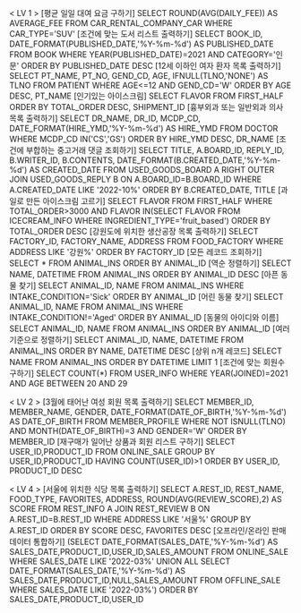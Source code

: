 < LV 1 >
[평균 일일 대여 요금 구하기]
SELECT ROUND(AVG(DAILY_FEE)) AS AVERAGE_FEE FROM CAR_RENTAL_COMPANY_CAR WHERE CAR_TYPE='SUV'
[조건에 맞는 도서 리스트 출력하기]
SELECT BOOK_ID, DATE_FORMAT(PUBLISHED_DATE,'%Y-%m-%d') AS PUBLISHED_DATE FROM BOOK WHERE YEAR(PUBLISHED_DATE)=2021 AND CATEGORY='인문' ORDER BY PUBLISHED_DATE DESC
[12세 이하인 여자 환자 목록 출력하기]
SELECT PT_NAME, PT_NO, GEND_CD, AGE, IFNULL(TLNO,'NONE') AS TLNO FROM PATIENT WHERE AGE<=12 AND GEND_CD='W' ORDER BY AGE DESC, PT_NAME
[인기있는 아이스크림]
SELECT FLAVOR FROM FIRST_HALF ORDER BY TOTAL_ORDER DESC, SHIPMENT_ID
[흉부외과 또는 일반외과 의사 목록 출력하기]
SELECT DR_NAME, DR_ID, MCDP_CD, DATE_FORMAT(HIRE_YMD,'%Y-%m-%d') AS HIRE_YMD FROM DOCTOR WHERE MCDP_CD IN('CS','GS') ORDER BY HIRE_YMD DESC, DR_NAME
[조건에 부합하는 중고거래 댓글 조회하기]
SELECT TITLE, A.BOARD_ID, REPLY_ID, B.WRITER_ID, B.CONTENTS, DATE_FORMAT(B.CREATED_DATE,'%Y-%m-%d') AS CREATED_DATE FROM USED_GOODS_BOARD A RIGHT OUTER JOIN USED_GOODS_REPLY B ON A.BOARD_ID=B.BOARD_ID WHERE A.CREATED_DATE LIKE '2022-10%' ORDER BY B.CREATED_DATE, TITLE
[과일로 만든 아이스크림 고르기]
SELECT FLAVOR FROM FIRST_HALF WHERE TOTAL_ORDER>3000 AND FLAVOR IN(SELECT FLAVOR FROM ICECREAM_INFO WHERE INGREDIENT_TYPE='fruit_based') ORDER BY TOTAL_ORDER DESC
[강원도에 위치한 생산공장 목록 출력하기]
SELECT FACTORY_ID, FACTORY_NAME, ADDRESS FROM FOOD_FACTORY WHERE ADDRESS LIKE '강원%' ORDER BY FACTORY_ID
[모든 레코드 조회하기]
SELECT * FROM ANIMAL_INS ORDER BY ANIMAL_ID
[역순 정렬하기]
SELECT NAME, DATETIME FROM ANIMAL_INS ORDER BY ANIMAL_ID DESC
[아픈 동물 찾기]
SELECT ANIMAL_ID, NAME FROM ANIMAL_INS WHERE INTAKE_CONDITION='Sick' ORDER BY ANIMAL_ID
[어린 동물 찾기]
SELECT ANIMAL_ID, NAME FROM ANIMAL_INS WHERE INTAKE_CONDITION!='Aged' ORDER BY ANIMAL_ID
[동물의 아이디와 이름]
SELECT ANIMAL_ID, NAME FROM ANIMAL_INS ORDER BY ANIMAL_ID
[여러 기준으로 정렬하기]
SELECT ANIMAL_ID, NAME, DATETIME FROM ANIMAL_INS ORDER BY NAME, DATETIME DESC
[상위 n개 레코드]
SELECT NAME FROM ANIMAL_INS ORDER BY DATETIME LIMIT 1
[조건에 맞는 회원수 구하기]
SELECT COUNT(*) FROM USER_INFO WHERE YEAR(JOINED)=2021 AND AGE BETWEEN 20 AND 29

< LV 2 >
[3월에 태어난 여성 회원 목록 출력하기]
SELECT MEMBER_ID, MEMBER_NAME, GENDER, DATE_FORMAT(DATE_OF_BIRTH,'%Y-%m-%d') AS DATE_OF_BIRTH FROM MEMBER_PROFILE WHERE NOT ISNULL(TLNO) AND MONTH(DATE_OF_BIRTH)=3 AND GENDER='W' ORDER BY MEMBER_ID
[재구매가 일어난 상품과 회원 리스트 구하기]
SELECT USER_ID,PRODUCT_ID FROM ONLINE_SALE GROUP BY USER_ID,PRODUCT_ID HAVING COUNT(USER_ID)>1 ORDER BY USER_ID, PRODUCT_ID DESC

< LV 4 >
[서울에 위치한 식당 목록 출력하기]
SELECT A.REST_ID, REST_NAME, FOOD_TYPE, FAVORITES, ADDRESS, ROUND(AVG(REVIEW_SCORE),2) AS SCORE FROM REST_INFO A JOIN REST_REVIEW B ON A.REST_ID=B.REST_ID WHERE ADDRESS LIKE '서울%' GROUP BY A.REST_ID ORDER BY SCORE DESC, FAVORITES DESC
[오프라인/온라인 판매 데이터 통합하기]
(SELECT DATE_FORMAT(SALES_DATE,'%Y-%m-%d') AS SALES_DATE,PRODUCT_ID,USER_ID,SALES_AMOUNT 
FROM ONLINE_SALE 
WHERE SALES_DATE LIKE '2022-03%'
UNION ALL
SELECT DATE_FORMAT(SALES_DATE,'%Y-%m-%d') AS SALES_DATE,PRODUCT_ID,NULL,SALES_AMOUNT 
FROM OFFLINE_SALE
WHERE SALES_DATE LIKE '2022-03%')
ORDER BY SALES_DATE,PRODUCT_ID,USER_ID

  
